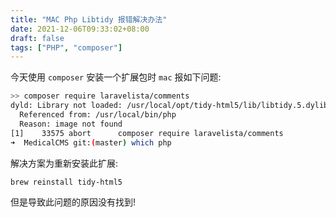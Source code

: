 ```yaml
---
title: "MAC Php Libtidy 报错解决办法"
date: 2021-12-06T09:33:02+08:00
draft: false
tags: ["PHP", "composer"]
---
```


今天使用 `composer` 安装一个扩展包时 `mac` 报如下问题: 

```bash
>> composer require laravelista/comments
dyld: Library not loaded: /usr/local/opt/tidy-html5/lib/libtidy.5.dylib
  Referenced from: /usr/local/bin/php
  Reason: image not found
[1]    33575 abort      composer require laravelista/comments
➜  MedicalCMS git:(master) which php                           
```

解决方案为重新安装此扩展: 

```bash
brew reinstall tidy-html5
```
<!--more-->

但是导致此问题的原因没有找到! 